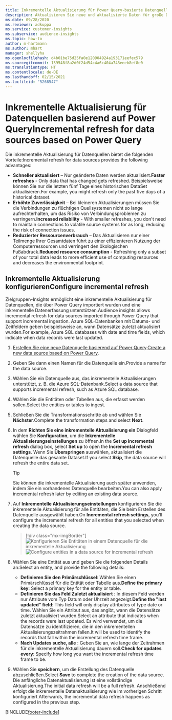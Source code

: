 ```yaml
---
title: Inkrementelle Aktualisierung für Power Query-basierte Datenquellen
description: Aktualisieren Sie neue und aktualisierte Daten für große Datenquellen basierend auf Power Query.
ms.date: 09/28/2020
ms.reviewer: adkuppa
ms.service: customer-insights
ms.subservice: audience-insights
ms.topic: how-to
author: m-hartmann
ms.author: mhart
manager: shellyha
ms.openlocfilehash: d4b01be75d25fa0e120904924a193171eefec579
ms.sourcegitcommit: 139548f8a2d0f24d54c4a6c404a743eeeb8ef8e0
ms.translationtype: HT
ms.contentlocale: de-DE
ms.lasthandoff: 02/15/2021
ms.locfileid: "5268547"
---
```

# <a name="incremental-refresh-for-data-sources-based-on-power-query"></a><span data-ttu-id="da2c8-103">Inkrementelle Aktualisierung für Datenquellen basierend auf Power Query</span><span class="sxs-lookup"><span data-stu-id="da2c8-103">Incremental refresh for data sources based on Power Query</span></span>

<span data-ttu-id="da2c8-104">Die inkrementelle Aktualisierung für Datenquellen bietet die folgenden Vorteile:</span><span class="sxs-lookup"><span data-stu-id="da2c8-104">Incremental refresh for data sources provides the following advantages:</span></span>

- <span data-ttu-id="da2c8-105">**Schneller aktualisiert** – Nur geänderte Daten werden aktualisiert.</span><span class="sxs-lookup"><span data-stu-id="da2c8-105">**Faster refreshes** - Only data that has changed gets refreshed.</span></span> <span data-ttu-id="da2c8-106">Beispielsweise können Sie nur die letzten fünf Tage eines historischen DataSet aktualisieren.</span><span class="sxs-lookup"><span data-stu-id="da2c8-106">For example, you might refresh only the past five days of a historical dataset.</span></span>
- <span data-ttu-id="da2c8-107">**Erhöhte Zuverlässigkeit** – Bei kleineren Aktualisierungen müssen Sie die Verbindungen zu flüchtigen Quellsystemen nicht so lange aufrechterhalten, um das Risiko von Verbindungsproblemen zu verringern.</span><span class="sxs-lookup"><span data-stu-id="da2c8-107">**Increased reliability** - With smaller refreshes, you don't need to maintain connections to volatile source systems for as long, reducing the risk of connection issues.</span></span>
- <span data-ttu-id="da2c8-108">**Reduzierter Ressourcenverbrauch** – Das Aktualisieren nur einer Teilmenge Ihrer Gesamtdaten führt zu einer effizienteren Nutzung der Computerressourcen und verringert den ökologischen Fußabdruck.</span><span class="sxs-lookup"><span data-stu-id="da2c8-108">**Reduced resource consumption** - Refreshing only a subset of your total data leads to more efficient use of computing resources and decreases the environmental footprint.</span></span>

## <a name="configure-incremental-refresh"></a><span data-ttu-id="da2c8-109">Inkrementelle Aktualisierung konfigurieren</span><span class="sxs-lookup"><span data-stu-id="da2c8-109">Configure incremental refresh</span></span>

<span data-ttu-id="da2c8-110">Zielgruppen-Insights ermöglicht eine inkrementelle Aktualisierung für Datenquellen, die über Power Query importiert wurden und eine inkrementelle Datenerfassung unterstützen.</span><span class="sxs-lookup"><span data-stu-id="da2c8-110">Audience insights allows incremental refresh for data sources imported through Power Query that support incremental ingestion.</span></span> <span data-ttu-id="da2c8-111">Azure SQL-Datenbanken mit Datums- und Zeitfeldern geben beispielsweise an, wann Datensätze zuletzt aktualisiert wurden.</span><span class="sxs-lookup"><span data-stu-id="da2c8-111">For example, Azure SQL databases with date and time fields, which indicate when data records were last updated.</span></span>

1. <span data-ttu-id="da2c8-112">[Erstellen Sie eine neue Datenquelle basierend auf Power Query](connect-power-query.md).</span><span class="sxs-lookup"><span data-stu-id="da2c8-112">[Create a new data source based on Power Query](connect-power-query.md).</span></span>

1. <span data-ttu-id="da2c8-113">Geben Sie dann einen Namen für die Datenquelle ein.</span><span class="sxs-lookup"><span data-stu-id="da2c8-113">Provide a name for the data source.</span></span>

1. <span data-ttu-id="da2c8-114">Wählen Sie ein Datenquelle aus, das inkrementelle Aktualisierungen unterstützt, z. B. die Azure SQL-Datenbank.</span><span class="sxs-lookup"><span data-stu-id="da2c8-114">Select a data source that supports incremental refresh, such as Azure SQL database.</span></span>

1. <span data-ttu-id="da2c8-115">Wählen Sie die Entitäten oder Tabellen aus, die erfasst werden sollen.</span><span class="sxs-lookup"><span data-stu-id="da2c8-115">Select the entities or tables to ingest.</span></span>

1. <span data-ttu-id="da2c8-116">Schließen Sie die Transformationsschritte ab und wählen Sie **Nächster**.</span><span class="sxs-lookup"><span data-stu-id="da2c8-116">Complete the transformation steps and select **Next**.</span></span>

1. <span data-ttu-id="da2c8-117">In dem **Richten Sie eine inkrementelle Aktualisierung ein** Dialogfeld wählen Sie **Konfiguration**, um die **Inkrementelle Aktualisierungseinstellungen** zu öffnen.</span><span class="sxs-lookup"><span data-stu-id="da2c8-117">In the **Set up incremental refresh** dialog box, select **Set up** to open the **Incremental refresh settings**.</span></span> <span data-ttu-id="da2c8-118">Wenn Sie **Überspringen** auswählen, aktualisiert die Datenquelle das gesamte Dataset.</span><span class="sxs-lookup"><span data-stu-id="da2c8-118">If you select **Skip**, the data source will refresh the entire data set.</span></span>
   > [!TIP]
   > <span data-ttu-id="da2c8-119">Sie können die inkrementelle Aktualisierung auch später anwenden, indem Sie ein vorhandenes Datenquelle bearbeiten.</span><span class="sxs-lookup"><span data-stu-id="da2c8-119">You can also apply incremental refresh later by editing an existing data source.</span></span>

1. <span data-ttu-id="da2c8-120">Auf **Inkrementelle Aktualisierungseinstellungen** konfigurieren Sie die inkrementelle Aktualisierung für alle Entitäten, die Sie beim Erstellen des Datenquelle ausgewählt haben.</span><span class="sxs-lookup"><span data-stu-id="da2c8-120">On **Incremental refresh settings**, you'll configure the incremental refresh for all entities that you selected when creating the data source.</span></span>

   > [!div class="mx-imgBorder"]
   > <span data-ttu-id="da2c8-121">![Konfigurieren Sie Entitäten in einem Datenquelle für die inkrementelle Aktualisierung](media/incremental-refresh-settings.png "Konfigurieren Sie Entitäten in einem Datenquelle für die inkrementelle Aktualisierung")</span><span class="sxs-lookup"><span data-stu-id="da2c8-121">![Configure entities in a data source for incremental refresh](media/incremental-refresh-settings.png "Configure entities in a data source for incremental refresh")</span></span>

1. <span data-ttu-id="da2c8-122">Wählen Sie eine Entität aus und geben Sie die folgenden Details an:</span><span class="sxs-lookup"><span data-stu-id="da2c8-122">Select an entity, and provide the following details:</span></span>

   - <span data-ttu-id="da2c8-123">**Definieren Sie den Primärschlüssel**: Wählen Sie einen Primärschlüssel für die Entität oder Tabelle aus.</span><span class="sxs-lookup"><span data-stu-id="da2c8-123">**Define the primary key**: Select a primary key for the entity or table.</span></span>
   - <span data-ttu-id="da2c8-124">**Definieren Sie das Feld Zuletzt aktualisiert** : In diesem Feld werden nur Attribute vom Typ Datum oder Uhrzeit angezeigt.</span><span class="sxs-lookup"><span data-stu-id="da2c8-124">**Define the "last updated" field**: This field will only display attributes of type date or time.</span></span> <span data-ttu-id="da2c8-125">Wählen Sie ein Attribut aus, das angibt, wann die Datensätze zuletzt aktualisiert wurden.</span><span class="sxs-lookup"><span data-stu-id="da2c8-125">Select an attribute that indicates when the records were last updated.</span></span> <span data-ttu-id="da2c8-126">Es wird verwendet, um die Datensätze zu identifizieren, die in den inkrementellen Aktualisierungszeitrahmen fallen.</span><span class="sxs-lookup"><span data-stu-id="da2c8-126">It will be used to identify the records that fall within the incremental refresh time frame.</span></span>
   - <span data-ttu-id="da2c8-127">**Nach Updates suche, alle** : Geben Sie an, wie lange der Zeitrahmen für die inkrementelle Aktualisierung dauern soll.</span><span class="sxs-lookup"><span data-stu-id="da2c8-127">**Check for updates every**: Specify how long you want the incremental refresh time frame to be.</span></span>

1. <span data-ttu-id="da2c8-128">Wählen Sie **speichern**, um die Erstellung des Datenquelle abzuschließen.</span><span class="sxs-lookup"><span data-stu-id="da2c8-128">Select **Save** to complete the creation of the data source.</span></span> <span data-ttu-id="da2c8-129">Die anfängliche Datenaktualisierung ist eine vollständige Aktualisierung.</span><span class="sxs-lookup"><span data-stu-id="da2c8-129">The initial data refresh will be a full refresh.</span></span> <span data-ttu-id="da2c8-130">Anschließend erfolgt die inkrementelle Datenaktualisierung wie im vorherigen Schritt konfiguriert.</span><span class="sxs-lookup"><span data-stu-id="da2c8-130">Afterwards, the incremental data refresh happens as configured in the previous step.</span></span>


[!INCLUDE[footer-include](../includes/footer-banner.md)]
